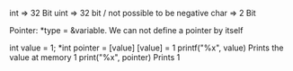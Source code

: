 int => 32 Bit
uint => 32 bit / not possible to be negative
char => 2 Bit

Pointer: *type <name> = &variable.
We can not define a pointer by itself

int value = 1;
*int pointer = [value]
[value] = 1
printf("%x", value)
Prints the value at memory 1
print("%x", pointer)
Prints 1